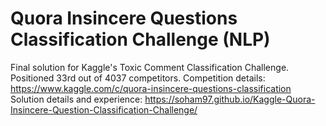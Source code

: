 # Quora Insincere Questions Classification Challenge (NLP)

Final solution for Kaggle's Toxic Comment Classification Challenge. Positioned 33rd out of 4037 competitors. Competition details: https://www.kaggle.com/c/quora-insincere-questions-classification <br>
Solution details and experience: https://soham97.github.io/Kaggle-Quora-Insincere-Question-Classification-Challenge/
